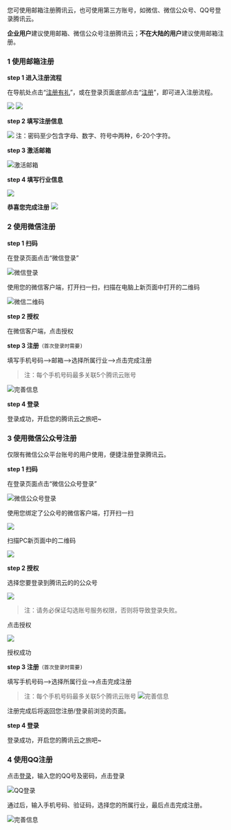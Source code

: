您可使用邮箱注册腾讯云，也可使用第三方账号，如微信、微信公众号、QQ号登录腾讯云。

**企业用户**建议使用邮箱、微信公众号注册腾讯云；**不在大陆的用户**建议使用邮箱注册。


### 1 使用邮箱注册

**step 1 进入注册流程**

在导航处点击“[注册有礼](https://www.qcloud.com/register)”，或在登录页面底部点击“[注册](https://www.qcloud.com/register)”，即可进入注册流程。

![](https://mc.qcloudimg.com/static/img/583b467beb32817cafd46fe49eb5c05c/zhucerukou2.png)
![ ](https://mc.qcloudimg.com/static/img/1c8efeeb1d71317efcdd6e5b3e0159ba/image.png)

**step 2 填写注册信息**

![](https://mc.qcloudimg.com/static/img/8198242cc2bad3d2415fc7f8d7f57835/3.png)
注：密码至少包含字母、数字、符号中两种，6-20个字符。

**step 3 激活邮箱**

![激活邮箱](//mc.qcloudimg.com/static/img/8d2cf2b8725b4e2d7a00da54332995e4/image.png)

**step 4 填写行业信息**

![](https://mc.qcloudimg.com/static/img/b3508c2496948d24dedb70c7e84ae485/hangye.png)

**恭喜您完成注册**
![](https://mc.qcloudimg.com/static/img/421ecf2598e18895a40aeae74aa973ff/end.png)


### 2 使用微信注册

 **step 1 扫码**
 
在登录页面点击“微信登录”

![微信登录](https://mc.qcloudimg.com/static/img/5a08fe54336c7bcbbdb285f7f9e5d1ae/weixindenglu.png)

使用您的微信客户端，打开扫一扫，扫描在电脑上新页面中打开的二维码

![微信二维码](https://mc.qcloudimg.com/static/img/83f81884267b00b7828d4ad8cca19953/weixin2.png)


 **step 2 授权**
 
在微信客户端，点击授权

**step 3 注册**`（首次登录时需要) `

填写手机号码—>邮箱—>选择所属行业——>点击完成注册
>注：每个手机号码最多关联5个腾讯云账号

![完善信息](//mc.qcloudimg.com/static/img/171940de3430748142311d5b12585393/image.png)

 **step 4 登录**
 
登录成功，开启您的腾讯云之旅吧~

### 3 使用微信公众号注册

仅限有微信公众平台账号的用户使用，便捷注册登录腾讯云。

 **step 1 扫码**
 
在登录页面点击“微信公众号登录”

![微信公众号登录](https://mc.qcloudimg.com/static/img/eebf89f4eadeb7b8fb3d4869dffef1ae/weixingongzhonghao.png)


使用您绑定了公众号的微信客户端，打开扫一扫

![](https://mc.qcloudimg.com/static/img/db96dab81ea00394de4ef2c89bbff5f5/3.png)

扫描PC新页面中的二维码

![](https://mc.qcloudimg.com/static/img/bac6b84a00a32a3ee0c287fac01785ee/2.png)

 **step 2 授权**
 
选择您要登录到腾讯云的的公众号

![](https://mc.qcloudimg.com/static/img/9d7d8182b7facd0df6fd28cd1597ce58/4.png)

>注：请务必保证勾选账号服务权限，否则将导致登录失败。

点击授权

![](https://mc.qcloudimg.com/static/img/f922081ddb134fe4858b8ada75ed50f3/5.png)

授权成功

**step 3 注册**`（首次登录时需要) `

填写手机号码—>选择所属行业——>点击完成注册

>注：每个手机号码最多关联5个腾讯云账号
![完善信息](//mc.qcloudimg.com/static/img/171940de3430748142311d5b12585393/image.png)

注册完成后将返回您注册/登录前浏览的页面。

 **step 4 登录**
 
登录成功，开启您的腾讯云之旅吧~

### 4 使用QQ注册

点击[登录](https://www.qcloud.com/login)，输入您的QQ号及密码，点击登录

![QQ登录](https://mc.qcloudimg.com/static/img/4d6fa1d1f7681721e3d0bf91dc74989d/dengluqq.png)

通过后，输入手机号码、验证码，选择您的所属行业，最后点击完成注册。

![完善信息](//mc.qcloudimg.com/static/img/171940de3430748142311d5b12585393/image.png)